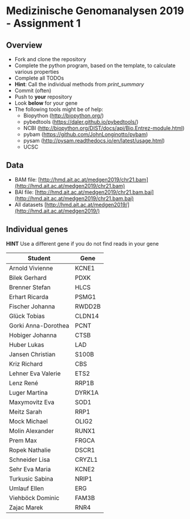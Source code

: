 # Medizinische Genomanalysen 2019 - Assignment 1

## Overview
* Fork and clone the repository
* Complete the python program, based on the template, to calculate various properties
* Complete all TODOs
* **Hint**: Call the individual methods from *print_summary*
* Commit (often)
* Push to **your** repository
* Look **below** for your gene
* The following tools might be of help:
  * Biopython (http://biopython.org/)
  * pybedtools (https://daler.github.io/pybedtools/)
  * NCBI (http://biopython.org/DIST/docs/api/Bio.Entrez-module.html)
  * pybam (https://github.com/JohnLonginotto/pybam)
  * pysam (http://pysam.readthedocs.io/en/latest/usage.html)
  * UCSC

## Data
* BAM file: [http://hmd.ait.ac.at/medgen2019/chr21.bam](http://hmd.ait.ac.at/medgen2019/chr21.bam)
* BAI file: [http://hmd.ait.ac.at/medgen2019/chr21.bam.bai](http://hmd.ait.ac.at/medgen2019/chr21.bam.bai)
* All datasets [http://hmd.ait.ac.at/medgen2019/](http://hmd.ait.ac.at/medgen2019/)

## Individual genes

**HINT** Use a different gene if you do not find reads in your gene

| Student | Gene | 
| ----- | --- |
| Arnold Vivienne | KCNE1 |
| Bilek Gerhard | PDXK |
| Brenner Stefan | HLCS |
| Erhart Ricarda | PSMG1 |
| Fischer Johanna | RWDD2B |
| Glück Tobias | CLDN14 |
| Gorki Anna-Dorothea | PCNT |
| Hobiger Johanna | CTSB |
| Huber Lukas | LAD |
| Jansen Christian | S100B |
| Kriz Richard | CBS |
| Lehner Eva Valerie | ETS2 |
| Lenz René | RRP1B |
| Luger Martina | DYRK1A |
| Maxymovitz Eva | SOD1 |
| Meitz Sarah | RRP1 |
| Mock Michael | OLIG2 |
| Molin Alexander | RUNX1 |
| Prem Max | FRGCA |
| Ropek Nathalie | DSCR1 |
| Schneider Lisa | CRYZL1 |
| Sehr Eva Maria | KCNE2 |
| Turkusic Sabina | NRIP1 |
| Umlauf Ellen | ERG |
| Viehböck Dominic | FAM3B |
| Zajac Marek | RNR4 |




